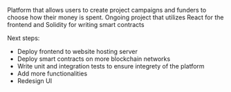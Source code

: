 Platform that allows users to create project campaigns and funders to choose how their money is spent.
Ongoing project that utilizes React for the frontend and Solidity for writing smart contracts


Next steps:
 - Deploy frontend to website hosting server
 - Deploy smart contracts on more blockchain networks
 - Write unit and integration tests to ensure integrety of the platform
 - Add more functionalities
 - Redesign UI
